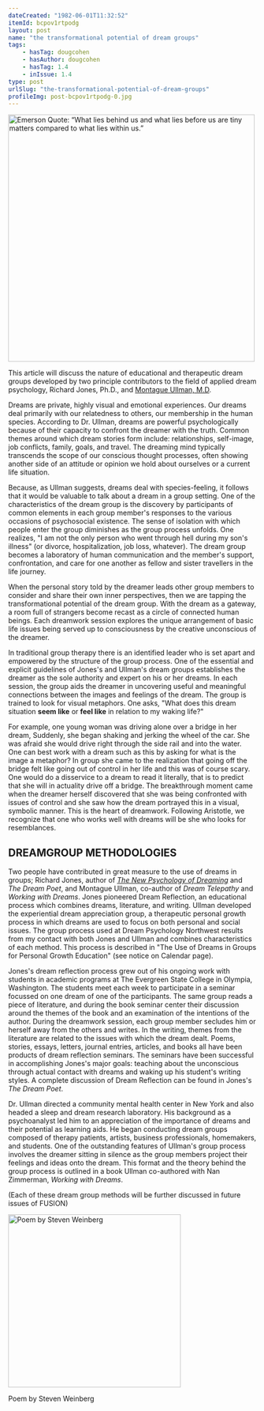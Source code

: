 ```yaml
---
dateCreated: "1982-06-01T11:32:52"
itemId: bcpov1rtpodg
layout: post
name: "the transformational potential of dream groups"
tags:
    - hasTag: dougcohen
    - hasAuthor: dougcohen
    - hasTag: 1.4
    - inIssue: 1.4
type: post
urlSlug: "the-transformational-potential-of-dream-groups"
profileImg: post-bcpov1rtpodg-0.jpg
---
```


<img src="../images/post-bcpov1rtpodg-0.jpg" width="500" height="auto" alt="Emerson Quote: “What lies behind us and what lies before us are tiny matters compared to what lies within us.”"/>

This article will discuss the nature of educational and therapeutic dream groups developed by two principle contributors to the field of applied dream psychology, Richard Jones, Ph.D., and [Montague Ullman, M.D](../@montagueullman).

Dreams are private, highly visual and emotional experiences. Our dreams deal primarily with our relatedness to others, our membership in the human species. According to Dr. Ullman, dreams are powerful psychologically because of their capacity to confront the dreamer with the truth. Common themes around which dream stories form include: relationships, self-image, job conflicts, family, goals, and travel. The dreaming mind typically transcends the scope of our conscious thought processes, often showing another side of an attitude or opinion we hold about ourselves or a current life situation.

Because, as Ullman suggests, dreams deal with species-feeling, it follows that it would be valuable to talk about a dream in a group setting. One of the characteristics of the dream group is the discovery by participants of common elements in each group member's responses to the various occasions of psychosocial existence. The sense of isolation with which people enter the group diminishes as the group process unfolds. One realizes, "I am not the only person who went through hell during my son's illness" (or divorce, hospitalization, job loss, whatever). The dream group becomes a laboratory of human communication and the member's support, confrontation, and care for one another as fellow and sister travellers in the life journey.

When the personal story told by the dreamer leads other group members to consider and share their own inner perspectives, then we are tapping the transformational potential of the dream group. With the dream as a gateway, a room full of strangers become recast as a circle of connected human beings. Each dreamwork session explores the unique arrangement of basic life issues being served up to consciousness by the creative unconscious of the dreamer.

In traditional group therapy there is an identified leader who is set apart and empowered by the structure of the group process. One of the essential and explicit guidelines of Jones's and Ullman's dream groups establishes the dreamer as the sole authority and expert on his or her dreams. In each session, the group aids the dreamer in uncovering useful and meaningful connections between the images and feelings of the dream. The group is trained to look for visual metaphors. One asks, "What does this dream situation **seem like** or **feel like** in relation to my waking life?"

For example, one young woman was driving alone over a bridge in her dream, Suddenly, she began shaking and jerking the wheel of the car. She was afraid she would drive right through the side rail and into the water. One can best work with a dream such as this by asking for what is the image a metaphor? In group she came to the realization that going off the bridge felt like going out of control in her life and this was of course scary. One would do a disservice to a dream to read it literally, that is to predict that she will in actuality drive off a bridge. The breakthrough moment came when the dreamer herself discovered that she was being confronted with issues of control and she saw how the dream portrayed this in a visual, symbolic manner. This is the heart of dreamwork. Following Aristotle, we recognize that one who works well with dreams will be she who looks for resemblances.

## DREAMGROUP METHODOLOGIES

Two people have contributed in great measure to the use of dreams in groups; Richard Jones, author of [_The New Psychology of Dreaming_](https://www.amazon.com/New-Psychology-Dreaming-Pelican-Books/dp/0140220879) and _The Dream Poet_, and Montague Ullman, co-author of _Dream Telepathy_ and _Working with Dreams_. Jones pioneered Dream Reflection, an educational process which combines dreams, literature, and writing. Ullman developed the experiential dream appreciation group, a therapeutic personal growth process in which dreams are used to focus on both personal and social issues. The group process used at Dream Psychology Northwest results from my contact with both Jones and Ullman and combines characteristics of each method. This process is described in "The Use of Dreams in Groups for Personal Growth Education" (see notice on Calendar page).

Jones's dream reflection process grew out of his ongoing work with students in academic programs at The Evergreen State College in Olympia, Washington. The students meet each week to participate in a seminar focussed on one dream of one of the participants. The same group reads a piece of literature, and during the book seminar center their discussion around the themes of the book and an examination of the intentions of the author. During the dreamwork session, each group member secludes him or herself away from the others and writes. In the writing, themes from the literature are related to the issues with which the dream dealt. Poems, stories, essays, letters, journal entries, articles, and books all have been products of dream reflection seminars. The seminars have been successful in accomplishing Jones's major goals: teaching about the unconscious through actual contact with dreams and waking up his student's writing styles. A complete discussion of Dream Reflection can be found in Jones's _The Dream Poet_.

Dr. Ullman directed a community mental health center in New York and also headed a sleep and dream research laboratory. His background as a psychoanalyst led him to an appreciation of the importance of dreams and their potential as learning aids. He began conducting dream groups composed of therapy patients, artists, business professionals, homemakers, and students. One of the outstanding features of Ullman's group process involves the dreamer sitting in silence as the group members project their feelings and ideas onto the dream. This format and the theory behind the group process is outlined in a book Ullman co-authored with Nan Zimmerman, _Working with Dreams_.

(Each of these dream group methods will be further discussed in future issues of FUSION)

<img src="../images/post-bcpov1rtpodg-1.jpg" width="350" height="auto" alt="Poem by Steven Weinberg"/><!--nopreview--><div class="caption">Poem by Steven Weinberg</div><!--/nopreview-->
